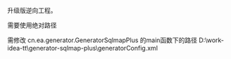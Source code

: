 升级版逆向工程。

需要使用绝对路径

需修改 cn.ea.generator.GeneratorSqlmapPlus 的main函数下的路径 D:\\work-idea-tt\\generator-sqlmap-plus\\generatorConfig.xml